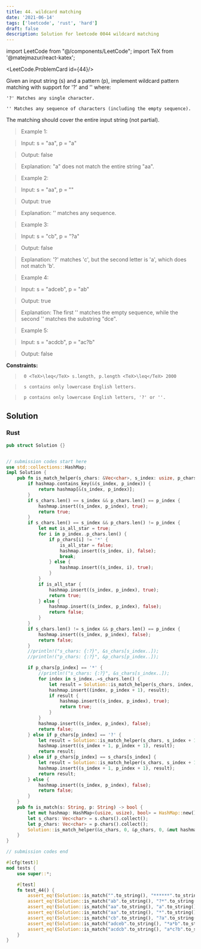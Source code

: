 ```yaml
---
title: 44. wildcard matching
date: '2021-06-14'
tags: ['leetcode', 'rust', 'hard']
draft: false
description: Solution for leetcode 0044 wildcard matching
---
```

import LeetCode from "@/components/LeetCode";
import TeX from '@matejmazur/react-katex';

<LeetCode.ProblemCard id={44}/>
 

  Given an input string (s) and a pattern (p), implement wildcard pattern matching with support for '?' and '' where:

  

  	'?' Matches any single character.

  	'' Matches any sequence of characters (including the empty sequence).

  

  The matching should cover the entire input string (not partial).

   

 >   Example 1:

  

 >   Input: s <TeX>=</TeX> "aa", p <TeX>=</TeX> "a"

 >   Output: false

 >   Explanation: "a" does not match the entire string "aa".

  

 >   Example 2:

  

 >   Input: s <TeX>=</TeX> "aa", p <TeX>=</TeX> ""

 >   Output: true

 >   Explanation: '' matches any sequence.

  

 >   Example 3:

  

 >   Input: s <TeX>=</TeX> "cb", p <TeX>=</TeX> "?a"

 >   Output: false

 >   Explanation: '?' matches 'c', but the second letter is 'a', which does not match 'b'.

  

 >   Example 4:

  

 >   Input: s <TeX>=</TeX> "adceb", p <TeX>=</TeX> "ab"

 >   Output: true

 >   Explanation: The first '' matches the empty sequence, while the second '' matches the substring "dce".

  

 >   Example 5:

  

 >   Input: s <TeX>=</TeX> "acdcb", p <TeX>=</TeX> "ac?b"

 >   Output: false

  

   

  **Constraints:**

  

 >   	0 <TeX>\leq</TeX> s.length, p.length <TeX>\leq</TeX> 2000

 >   	s contains only lowercase English letters.

 >   	p contains only lowercase English letters, '?' or ''.


## Solution
### Rust
```rust
pub struct Solution {}


// submission codes start here
use std::collections::HashMap;
impl Solution {
    pub fn is_match_helper(s_chars: &Vec<char>, s_index: usize, p_chars: &Vec<char>, p_index: usize, hashmap: &mut HashMap<(usize, usize), bool>) -> bool {
        if hashmap.contains_key(&(s_index, p_index)) {
            return hashmap[&(s_index, p_index)];
        }
        if s_chars.len() == s_index && p_chars.len() == p_index {
            hashmap.insert((s_index, p_index), true);
            return true;
        }
        if s_chars.len() == s_index && p_chars.len() != p_index {
            let mut is_all_star = true;
            for i in p_index..p_chars.len() {
                if p_chars[i] != '*' {
                    is_all_star = false;
                    hashmap.insert((s_index, i), false);
                    break;
                } else {
                    hashmap.insert((s_index, i), true);
                }
            }
            if is_all_star {
                hashmap.insert((s_index, p_index), true);
                return true;    
            } else {
                hashmap.insert((s_index, p_index), false);
                return false;    
            }
        }
        if s_chars.len() != s_index && p_chars.len() == p_index {
            hashmap.insert((s_index, p_index), false);
            return false;
        }
        //println!("s_chars: {:?}", &s_chars[s_index..]);
        //println!("p_chars: {:?}", &p_chars[p_index..]);

        if p_chars[p_index] == '*' {
            //println!("s_chars: {:?}", &s_chars[s_index..]);
            for index in s_index..=s_chars.len() {
                let result = Solution::is_match_helper(s_chars, index, p_chars, p_index + 1, hashmap);
                hashmap.insert((index, p_index + 1), result);
                if result {
                    hashmap.insert((s_index, p_index), true);
                    return true;
                }
            }
            hashmap.insert((s_index, p_index), false);
            return false;
        } else if p_chars[p_index] == '?' {
            let result = Solution::is_match_helper(s_chars, s_index + 1, p_chars, p_index + 1, hashmap);
            hashmap.insert((s_index + 1, p_index + 1), result);
            return result;
        } else if p_chars[p_index] == s_chars[s_index] {
            let result = Solution::is_match_helper(s_chars, s_index + 1, p_chars, p_index + 1, hashmap);
            hashmap.insert((s_index + 1, p_index + 1), result);
            return result;
        } else {
            hashmap.insert((s_index, p_index), false);
            return false;
        }
    }
    pub fn is_match(s: String, p: String) -> bool {
        let mut hashmap: HashMap<(usize, usize), bool> = HashMap::new();
        let s_chars: Vec<char> = s.chars().collect();
        let p_chars: Vec<char> = p.chars().collect();
        Solution::is_match_helper(&s_chars, 0, &p_chars, 0, &mut hashmap)
    }
}

// submission codes end

#[cfg(test)]
mod tests {
    use super::*;

    #[test]
    fn test_44() {
        assert_eq!(Solution::is_match("".to_string(), "******".to_string()), true);
        assert_eq!(Solution::is_match("ab".to_string(), "?*".to_string()), true);
        assert_eq!(Solution::is_match("aa".to_string(), "a".to_string()), false);
        assert_eq!(Solution::is_match("aa".to_string(), "*".to_string()), true);
        assert_eq!(Solution::is_match("cb".to_string(), "?a".to_string()), false);
        assert_eq!(Solution::is_match("adceb".to_string(), "*a*b".to_string()), true);
        assert_eq!(Solution::is_match("acdcb".to_string(), "a*c?b".to_string()), false);
    }
}

```

